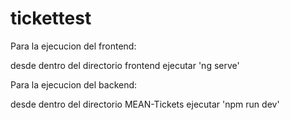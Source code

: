 # tickettest
Para la ejecucion del frontend:

desde dentro del directorio frontend ejecutar 'ng serve'

Para la ejecucion del backend:

desde dentro del directorio MEAN-Tickets ejecutar 'npm run dev'

